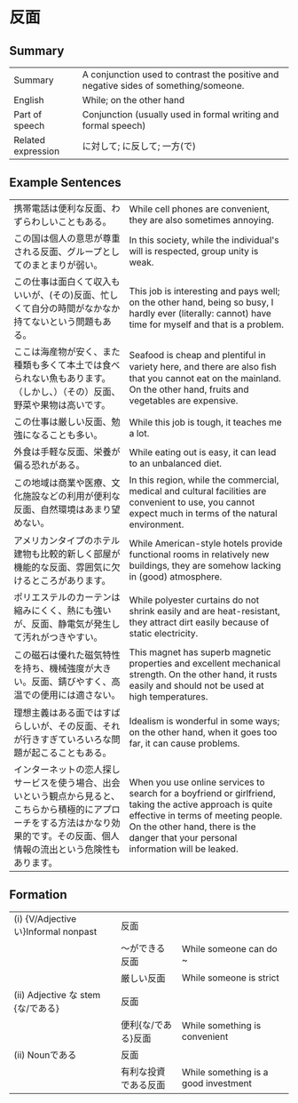 # 反面

## Summary

<table><tr>   <td>Summary</td>   <td>A conjunction used to contrast the positive and negative sides of something/someone.</td></tr><tr>   <td>English</td>   <td>While; on the other hand</td></tr><tr>   <td>Part of speech</td>   <td>Conjunction (usually used in formal writing and formal speech)</td></tr><tr>   <td>Related expression</td>   <td>に対して; に反して; 一方(で)</td></tr></table>

## Example Sentences

<table><tr>   <td>携帯電話は便利な反面、わずらわしいこともある。</td>   <td>While cell phones are convenient, they are also sometimes annoying.</td></tr><tr>   <td>この国は個人の意思が尊重される反面、グループとしてのまとまりが弱い。</td>   <td>In this society, while the individual's will is respected, group unity is weak.</td></tr><tr>   <td>この仕事は面白くて収入もいいが、(その)反面、忙しくて自分の時間がなかなか持てないという問題もある。</td>   <td>This job is interesting and pays well; on the other hand, being so busy, I hardly ever (literally: cannot) have time for myself and that is a problem.</td></tr><tr>   <td>ここは海産物が安く、また種類も多くて本土では食べられない魚もあります。（しかし、）（その）反面、野菜や果物は高いです。</td>   <td>Seafood is cheap and plentiful in variety here, and there are also ﬁsh that you cannot eat on the mainland. On the other hand, fruits and vegetables are expensive.</td></tr><tr>   <td>この仕事は厳しい反面、勉強になることも多い。</td>   <td>While this job is tough, it teaches me a lot.</td></tr><tr>   <td>外食は手軽な反面、栄養が偏る恐れがある。</td>   <td>While eating out is easy, it can lead to an unbalanced diet.</td></tr><tr>   <td>この地域は商業や医療、文化施設などの利用が便利な反面、自然環境はあまり望めない。</td>   <td>In this region, while the commercial, medical and cultural facilities are convenient to use, you cannot expect much in terms of the natural environment.</td></tr><tr>   <td>アメリカンタイプのホテル建物も比較的新しく部屋が機能的な反面、雰囲気に欠けるところがあります。</td>   <td>While American-style hotels provide functional rooms in relatively new buildings, they are somehow lacking in (good) atmosphere.</td></tr><tr>   <td>ポリエステルのカーテンは縮みにくく、熱にも強いが、反面、静電気が発生して汚れがつきやすい。</td>   <td>While polyester curtains do not shrink easily and are heat-resistant, they attract dirt easily because of static electricity.</td></tr><tr>   <td>この磁石は優れた磁気特性を持ち、機械強度が大きい。反面、錆びやすく、高温での便用には適さない。</td>   <td>This magnet has superb magnetic properties and excellent mechanical strength. On the other hand, it rusts easily and should not be used at high temperatures.</td></tr><tr>   <td>理想主義はある面ではすばらしいが、その反面、それが行きすぎていろいろな問題が起こることもある。</td>   <td>Idealism is wonderful in some ways; on the other hand, when it goes too far, it can cause problems.</td></tr><tr>   <td>インターネットの恋人探しサービスを使う場合、出会いという観点から見ると、こちらから積極的にアプローチをする方法はかなり効果的です。その反面、個人情報の流出という危険性もあります。</td>   <td>When you use online services to search for a boyfriend or girlfriend, taking the active approach is quite effective in terms of meeting people. On the other hand, there is the danger that your personal information will be leaked.</td></tr></table>

## Formation

<table class="table"><tbody><tr class="tr head"><td class="td"><span class="numbers">(i)</span> <span class="bold">{V/Adjectiveい}Informal nonpast</span></td><td class="td"><span class="concept">反面</span></td><td class="td"></td></tr><tr class="tr"><td class="td"></td><td class="td">～ができる<span class="concept">反面</span></td><td class="td"><span>While someone can do ~</span></td></tr><tr class="tr"><td class="td"></td><td class="td">厳しい<span class="concept">反面</span></td><td class="td"><span>While someone is strict</span></td></tr><tr class="tr head"><td class="td"><span class="numbers">(ii)</span> <span class="bold">Adjective な stem {な/である}</span></td><td class="td"><span class="concept">反面</span></td><td class="td"></td></tr><tr class="tr"><td class="td"></td><td class="td">便利{な/である}<span class="concept">反面</span></td><td class="td"><span>While something is convenient</span></td></tr><tr class="tr head"><td class="td"><span class="numbers">(ii)</span> <span class="bold">Nounである</span></td><td class="td"><span class="concept">反面</span></td><td class="td"></td></tr><tr class="tr"><td class="td"></td><td class="td">有利な投資である<span class="concept">反面</span></td><td class="td"><span>While something is a good investment</span></td></tr></tbody></table>


